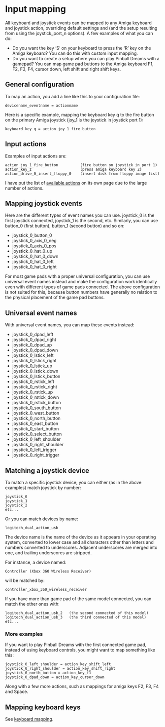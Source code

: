 # Input mapping

All keyboard and joystick events can be mapped to any Amiga keyboard and
joystick action, overriding default settings and (and the setup resulting from
using the joystick_port_n options). A few examples of what you can do:

* Do you want the key ‘S’ on your keyboard to press the ‘R’ key on the Amiga
  keyboard? You can do this with custom input mapping.
* Do you want to create a setup where you can play Pinball Dreams with a
  gamepad? You can map game pad buttons to the Amiga keyboard F1, F2, F3, F4,
  cursor down, left shift and right shift keys.

## General configuration

To map an action, you add a line like this to your configuration file:

    devicename_eventname = actionname

Here is a specific example, mapping the keyboard key q to the fire button on the primary Amiga joystick (joy_1 is the joystick in joystick port 1):

    keyboard_key_q = action_joy_1_fire_button

## Input actions

Examples of input actions are:

    action_joy_1_fire_button          (fire button on joystick in port 1)
    action_key_z                      (press amiga keyboard key Z)
    action_drive_0_insert_floppy_0    (insert disk from floppy image list)

I have put the list of [available actions](input-actions.md) on its own page
due to the large number of actions.

## Mapping joystick events

Here are the different types of event names you can use. joystick_0 is the
first joystick connected, joystick_1 is the second, etc. Similarly, you can
use button_0 (first button), button_1 (second button) and so on:

* joystick_0_button_0
* joystick_0_axis_0_neg
* joystick_0_axis_0_pos
* joystick_0_hat_0_up
* joystick_0_hat_0_down
* joystick_0_hat_0_left
* joystick_0_hat_0_right

For most game pads with a proper universal configuration, you can use universal
event names instead and make the configuration work identically even with
different types of game pads connected. The above configuration is not suited
for this, because button numbers have generally no relation to the physical
placement of the game pad buttons.

## Universal event names

With universal event names, you can map these events instead:

* joystick_0_dpad_left
* joystick_0_dpad_right
* joystick_0_dpad_up
* joystick_0_dpad_down
* joystick_0_lstick_left
* joystick_0_lstick_right
* joystick_0_lstick_up
* joystick_0_lstick_down
* joystick_0_lstick_button
* joystick_0_rstick_left
* joystick_0_rstick_right
* joystick_0_rstick_up
* joystick_0_rstick_down
* joystick_0_rstick_button
* joystick_0_south_button
* joystick_0_west_button
* joystick_0_north_button
* joystick_0_east_button
* joystick_0_start_button
* joystick_0_select_button
* joystick_0_left_shoulder
* joystick_0_right_shoulder
* joystick_0_left_trigger
* joystick_0_right_trigger

## Matching a joystick device

To match a specific joystick device, you can either (as in the above examples)
match joystick by number:

    joystick_0
    joystick_1
    joystick_2
    etc...

Or you can match devices by name:

    logitech_dual_action_usb

The device name is the name of the device as it appears in your operating
system, converted to lower case and all characters other than letters and
numbers converted to underscores. Adjacent underscores are merged into one, and
trailing underscores are stripped.

For instance, a device named:

    Controller (Xbox 360 Wireless Receiver)

will be matched by:

    controller_xbox_360_wireless_receiver

If you have more than game pad of the same model connected, you can match the
other ones with:

    logitech_dual_action_usb_2   (the second connected of this model)
    logitech_dual_action_usb_3   (the third connected of this model)
    etc...

### More examples

If you want to play Pinball Dreams with the first connected game pad, instead
of using keyboard controls, you might want to map something like this:

    joystick_0_left_shoulder = action_key_shift_left
    joystick_0_right_shoulder = action_key_shift_right
    joystick_0_north_button = action_key_f1
    joystick_0_dpad_down = action_key_cursor_down

Along with a few more actions, such as mappings for amiga keys F2, F3, F4 and
Space.

## Mapping keyboard keys

See [keyboard mapping](keyboard-mapping.md).
